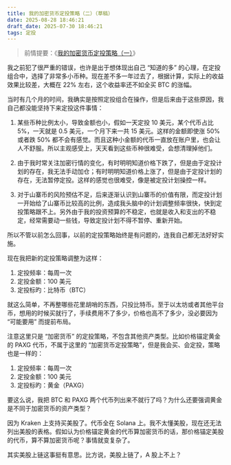```yaml
---
title: 我的加密货币定投策略（二）（草稿）
date: 2025-08-28 18:46:21
draft_date: 2025-07-30 18:46:21
tags: 定投
---
```


> 前情提要：《[我的加密货币定投策略（一）](/2024/08/28/我的加密货币定投策略（一）/)》

我之前犯了很严重的错误，也许是出于想体现出自己 “知道的多” 的心理，在定投组合中，选择了非常多小币种。现在差不多一年过去了，根据计算，实际上的收益效果比较差，大概在 22% 左右，这个收益率还不如全买 BTC 的涨幅。

当时有几个月的时间，我确实是按照定投组合在操作，但是后来由于这些原因，我自己都没能坚持下来定投这件事情：

1. 某些币种比例太小，导致金额也小，假如一天定投 10 美元，某个代币占比 5%，一天就是 0.5 美元，一个月下来一共 15 美元。这样的金额即使涨 50% 或者跌 50% 都不会有感觉。而且这种小金额的代币一直放在账户里，也会让人不舒服。所以主观感受上，天天看到这些币种很难受，会想清理掉他们。

2. 由于我时常关注加密行情的变化，有时明明知道价格下跌了，但是由于定投计划的存在，我无法手动加仓；有时明明知道价格上涨了，但是由于定投计划的存在，无法暂停定投。这样的感觉也很难受，像是被定投计划操控一样。

3. 对于山寨币的风险预估不足，后来逐渐认识到山寨币的价值有限，而定投计划一开始给了山寨币比较高的比例，造成我头脑中的计划调整频率很快，快到定投策略跟不上。另外由于我的投资预算的不稳定，也就是收入和支出的不稳定，经常需要动一些钱，导致定投计划不得不暂停、重新开始。

所以不管以前怎么回事，以前的定投策略始终是有问题的，连我自己都无法好好实施。

现在我把新的定投策略调整为这样：

1. 定投频率：每周一次
2. 定投金额：100 美元
3. 定投标旳：比特币（BTC）

就这么简单，不再整哪些花里胡哨的东西，只投比特币。至于以太坊或者其他平台币，想用的时候买就行了，手续费用不了多少，价格也高不了多少，没必要因为 “可能要用” 而提前布局。

注意这里只是 “加密货币” 的定投策略，不包含其他资产类型。比如价格锚定黄金的 PAXG 代币，不属于这里的 “加密货币定投策略”，但是我会买、会定投，策略也是一样的：

1. 定投频率：每周一次
2. 定投金额：100 美元
3. 定投标旳：黄金（PAXG）

要这么说，我把 BTC 和 PAXG 两个代币列出来不就行了吗？为什么还要强调黄金是不同于加密货币的资产类型？

因为 Kraken 上支持买美股了。代币全在 Solana 上。我不太懂美股，现在还无法列出美股的表格。假如认为价格锚定黄金的代币算加密货币的话，那价格锚定美股的代币，算不算加密货币呢？事情就变复杂了。

其实美股上链这事挺有意思。比方说，美股上链了，A 股上不上？

